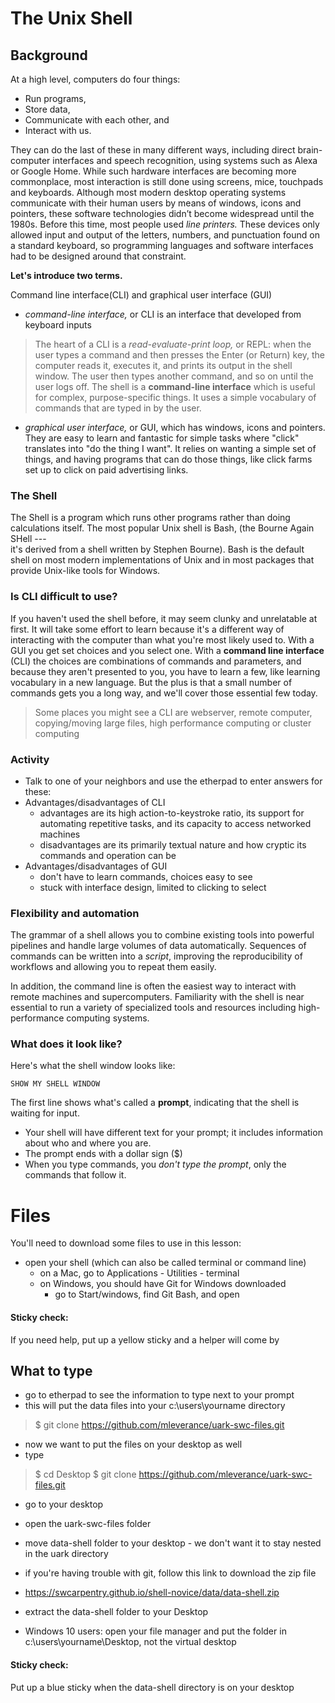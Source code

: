 # The Unix Shell

## Background

At a high level, computers do four things:

- Run programs,
- Store data,
- Communicate with each other, and
- Interact with us.

They can do the last of these in many different ways, including direct brain-computer interfaces and speech recognition, using systems such as Alexa or Google Home.
While such hardware interfaces are becoming more commonplace, most interaction is still done using screens, mice, touchpads and keyboards.
Although most modern desktop operating systems communicate with their human users by means of windows, icons and pointers, these software technologies didn’t become widespread until the 1980s.
Before this time, most people used *line printers.*
These devices only allowed input and output of the letters, numbers, and punctuation found on a standard keyboard, so programming languages and software interfaces had to be designed around that constraint.

**Let's introduce two terms.**

Command line interface(CLI) and graphical user interface (GUI)

- *command-line interface,* or CLI is an interface that developed from keyboard inputs
>The heart of a CLI is a *read-evaluate-print loop,* or REPL: when the user types a command and then presses the Enter (or Return) key, the computer reads it, executes it, and prints its output in the shell window.
The user then types another command, and so on until the user logs off.
The shell is a **command-line interface** which is useful for complex, purpose-specific things.
It uses a simple vocabulary of commands that are typed in by the user.

- *graphical user interface,* or GUI, which has windows, icons and pointers. They are easy to learn and fantastic for simple tasks where "click" translates into "do the thing I want". It relies on wanting a simple set of things, and having programs that can do those things, like click farms set up to click on paid advertising links.

### The Shell
The Shell is a program which runs other programs rather than doing calculations itself.
The most popular Unix shell is Bash, (the Bourne Again SHell ---  
it's derived from a shell written by Stephen Bourne).
Bash is the default shell on most modern implementations of Unix
and in most packages that provide Unix-like tools for Windows.

### Is CLI difficult to use?
If you haven't used the shell before, it may seem clunky and unrelatable at first. 
It will take some effort to learn because it's a different way of interacting with the computer than what you're most likely used to. With a GUI you get set choices and you select one. With a **command line interface** (CLI) the choices are combinations of commands and parameters, and because they aren't presented to you, you have to learn a few, like learning vocabulary in a new language. But the plus is that a small number of commands gets you a long way, and we'll cover those essential few today.
> Some places you might see a CLI are webserver, remote computer, copying/moving large files, high performance computing or cluster computing 

### Activity
- Talk to one of your neighbors and use the etherpad to enter answers for these:
- Advantages/disadvantages of CLI
  - advantages are its high action-to-keystroke ratio, its support for automating repetitive tasks, and its capacity to access networked machines
  - disadvantages are its primarily textual nature and how cryptic its commands and operation can be
- Advantages/disadvantages of GUI
  - don't have to learn commands, choices easy to see
  - stuck with interface design, limited to clicking to select


### Flexibility and automation

The grammar of a shell allows you to combine existing tools into powerful
pipelines and handle large volumes of data automatically. Sequences of
commands can be written into a *script*, improving the reproducibility of
workflows and allowing you to repeat them easily.

In addition, the command line is often the easiest way to interact with remote machines and supercomputers.
Familiarity with the shell is near essential to run a variety of specialized tools and resources
including high-performance computing systems.


### What does it look like?

Here's what the shell window looks like:

~~~
SHOW MY SHELL WINDOW
~~~

The first line shows what's called a **prompt**, indicating that the shell is waiting for input.
- Your shell will have different text for your prompt; it includes information about who and where
you are.
- The prompt ends with a dollar sign ($)
- When you type commands, you *don't type the prompt*, only the commands that follow it.

# Files
You'll need to download some files to use in this lesson:
- open your shell (which can also be called terminal or command line)
  - on a Mac, go to Applications - Utilities - terminal
  - on Windows, you should have Git for Windows downloaded
    - go to Start/windows, find Git Bash, and open
    
 #### Sticky check: 
 If you need help, put up a yellow sticky and a helper will come by


## What to type
- go to etherpad to see the information to type next to your prompt
- this will put the data files into your c:\users\yourname directory

> $ git clone https://github.com/mleverance/uark-swc-files.git

- now we want to put the files on your desktop as well
- type 
> $ cd Desktop
> $ git clone https://github.com/mleverance/uark-swc-files.git

- go to your desktop
- open the uark-swc-files folder
- move data-shell folder to your desktop - we don't want it to stay nested in the uark directory

- if you're having trouble with git, follow this link to download the zip file
- https://swcarpentry.github.io/shell-novice/data/data-shell.zip
- extract the data-shell folder to your Desktop
- Windows 10 users: open your file manager and put the folder in c:\users\yourname\Desktop, not the virtual desktop

#### Sticky check:
Put up a blue sticky when the data-shell directory is on your desktop 

